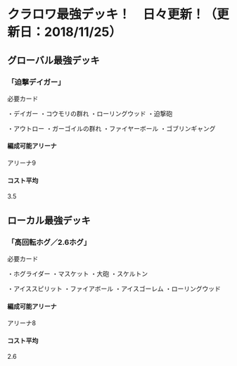 # クラロワ最強デッキ！　日々更新！（更新日：2018/11/25）

## グローバル最強デッキ

### 「迫撃デイガー」

必要カード

・デイガー
・コウモリの群れ
・ローリングウッド
・迫撃砲

・アウトロー
・ガーゴイルの群れ
・ファイヤーボール
・ゴブリンギャング

#### 編成可能アリーナ
アリーナ9

#### コスト平均
3.5

## ローカル最強デッキ

### 「高回転ホグ／2.6ホグ」

必要カード

・ホグライダー
・マスケット
・大砲
・スケルトン

・アイススピリット
・ファイアボール
・アイスゴーレム
・ローリングウッド

#### 編成可能アリーナ
アリーナ8

#### コスト平均
2.6
